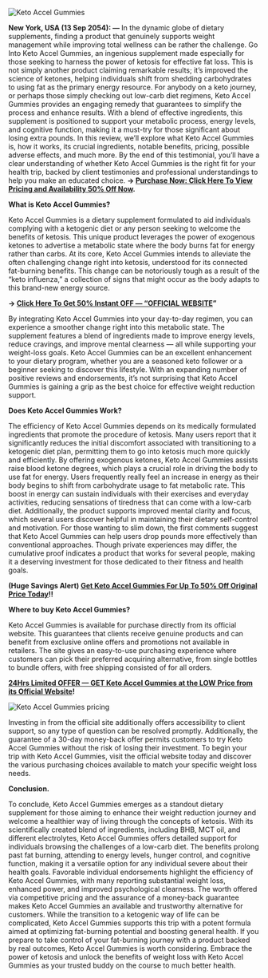 ![Keto Accel Gummies](https://github.com/user-attachments/assets/1d7ce89a-9f19-4e5a-89c9-b38ce6f2ca43)



**New York, USA (13 Sep 2054): —** In the dynamic globe of dietary supplements, finding a product that genuinely supports weight management while improving total wellness can be rather the challenge. Go Into Keto Accel Gummies, an ingenious supplement made especially for those seeking to harness the power of ketosis for effective fat loss. This is not simply another product claiming remarkable results; it’s improved the science of ketones, helping individuals shift from shedding carbohydrates to using fat as the primary energy resource. For anybody on a keto journey, or perhaps those simply checking out low-carb diet regimens, Keto Accel Gummies provides an engaging remedy that guarantees to simplify the process and enhance results. With a blend of effective ingredients, this supplement is positioned to support your metabolic process, energy levels, and cognitive function, making it a must-try for those significant about losing extra pounds. In this review, we’ll explore what Keto Accel Gummies is, how it works, its crucial ingredients, notable benefits, pricing, possible adverse effects, and much more. By the end of this testimonial, you’ll have a clear understanding of whether Keto Accel Gummies is the right fit for your health trip, backed by client testimonies and professional understandings to help you make an educated choice. **→ [Purchase Now: Click Here To View Pricing and Availability 50% Off Now](https://supplementcarts.com/keto-accel-gummies-official/).**


**What is Keto Accel Gummies?**

Keto Accel Gummies is a dietary supplement formulated to aid individuals complying with a ketogenic diet or any person seeking to welcome the benefits of ketosis. This unique product leverages the power of exogenous ketones to advertise a metabolic state where the body burns fat for energy rather than carbs. At its core, Keto Accel Gummies intends to alleviate the often challenging change right into ketosis, understood for its connected fat-burning benefits. This change can be notoriously tough as a result of the “keto influenza,” a collection of signs that might occur as the body adapts to this brand-new energy source.


**→ [Click Here To Get 50% Instant OFF — “OFFICIAL WEBSITE](https://supplementcarts.com/keto-accel-gummies-official/)”**


By integrating Keto Accel Gummies into your day-to-day regimen, you can experience a smoother change right into this metabolic state. The supplement features a blend of ingredients made to improve energy levels, reduce cravings, and improve mental clearness — all while supporting your weight-loss goals. Keto Accel Gummies can be an excellent enhancement to your dietary program, whether you are a seasoned keto follower or a beginner seeking to discover this lifestyle. With an expanding number of positive reviews and endorsements, it’s not surprising that Keto Accel Gummies is gaining a grip as the best choice for effective weight reduction support.


**Does Keto Accel Gummies Work?**

The efficiency of Keto Accel Gummies depends on its medically formulated ingredients that promote the procedure of ketosis. Many users report that it significantly reduces the initial discomfort associated with transitioning to a ketogenic diet plan, permitting them to go into ketosis much more quickly and efficiently. By offering exogenous ketones, Keto Accel Gummies assists raise blood ketone degrees, which plays a crucial role in driving the body to use fat for energy.
Users frequently really feel an increase in energy as their body begins to shift from carbohydrate usage to fat metabolic rate. This boost in energy can sustain individuals with their exercises and everyday activities, reducing sensations of tiredness that can come with a low-carb diet. Additionally, the product supports improved mental clarity and focus, which several users discover helpful in maintaining their dietary self-control and motivation. For those wanting to slim down, the first comments suggest that Keto Accel Gummies can help users drop pounds more effectively than conventional approaches. Though private experiences may differ, the cumulative proof indicates a product that works for several people, making it a deserving investment for those dedicated to their fitness and health goals.


**(Huge Savings Alert) [Get Keto Accel Gummies For Up To 50% Off Original Price Today](https://supplementcarts.com/keto-accel-gummies-official/)!!**


**Where to buy Keto Accel Gummies?**

Keto Accel Gummies is available for purchase directly from its official website. This guarantees that clients receive genuine products and can benefit from exclusive online offers and promotions not available in retailers. The site gives an easy-to-use purchasing experience where customers can pick their preferred acquiring alternative, from single bottles to bundle offers, with free shipping consisted of for all orders.


**[24Hrs Limited OFFER — GET Keto Accel Gummies at the LOW Price from its Official Website](https://supplementcarts.com/keto-accel-gummies-official/)!**



![Keto Accel Gummies pricing](https://github.com/user-attachments/assets/c54d30a3-c7d2-4b43-9ca7-53a5e6938113)



Investing in from the official site additionally offers accessibility to client support, so any type of question can be resolved promptly. Additionally, the guarantee of a 30-day money-back offer permits customers to try Keto Accel Gummies without the risk of losing their investment. To begin your trip with Keto Accel Gummies, visit the official website today and discover the various purchasing choices available to match your specific weight loss needs.


**Conclusion.**

To conclude, Keto Accel Gummies emerges as a standout dietary supplement for those aiming to enhance their weight reduction journey and welcome a healthier way of living through the concepts of ketosis. With its scientifically created blend of ingredients, including BHB, MCT oil, and different electrolytes, Keto Accel Gummies offers detailed support for individuals browsing the challenges of a low-carb diet. The benefits prolong past fat burning, attending to energy levels, hunger control, and cognitive function, making it a versatile option for any individual severe about their health goals.
Favorable individual endorsements highlight the efficiency of Keto Accel Gummies, with many reporting substantial weight loss, enhanced power, and improved psychological clearness. The worth offered via competitive pricing and the assurance of a money-back guarantee makes Keto Accel Gummies an available and trustworthy alternative for customers.
While the transition to a ketogenic way of life can be complicated, Keto Accel Gummies supports this trip with a potent formula aimed at optimizing fat-burning potential and boosting general health. If you prepare to take control of your fat-burning journey with a product backed by real outcomes, Keto Accel Gummies is worth considering. Embrace the power of ketosis and unlock the benefits of weight loss with Keto Accel Gummies as your trusted buddy on the course to much better health.
